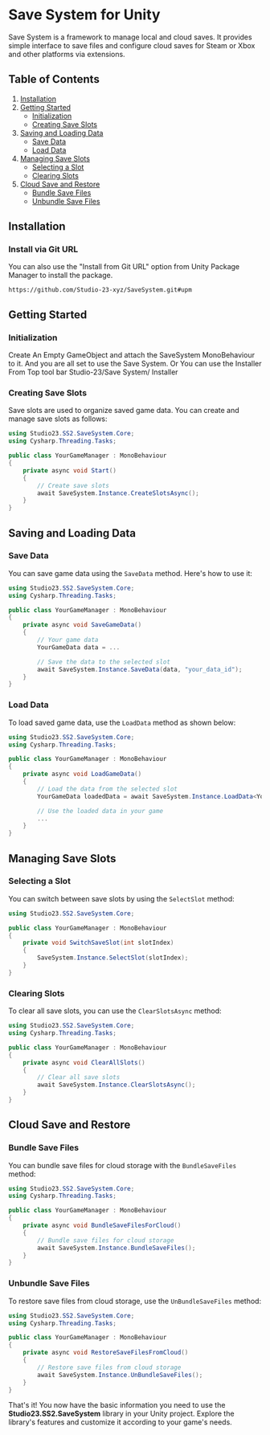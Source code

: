 
# Save System for Unity

Save System is a framework to manage local and cloud saves. It provides simple interface to save files and configure cloud saves for Steam or Xbox and other platforms via extensions.

## Table of Contents

1. [Installation](#installation)
2. [Getting Started](#getting-started)
   - [Initialization](#initialization)
   - [Creating Save Slots](#creating-save-slots)
3. [Saving and Loading Data](#saving-and-loading-data)
   - [Save Data](#save-data)
   - [Load Data](#load-data)
4. [Managing Save Slots](#managing-save-slots)
   - [Selecting a Slot](#selecting-a-slot)
   - [Clearing Slots](#clearing-slots)
5. [Cloud Save and Restore](#cloud-save-and-restore)
   - [Bundle Save Files](#bundle-save-files)
   - [Unbundle Save Files](#unbundle-save-files)

## Installation


### Install via Git URL
You can also use the "Install from Git URL" option from Unity Package Manager to install the package.
```
https://github.com/Studio-23-xyz/SaveSystem.git#upm
```

## Getting Started

### Initialization

Create An Empty GameObject and attach the SaveSystem MonoBehaviour to it. And you are all set to use the Save System.
Or You can use the Installer From Top tool bar Studio-23/Save System/ Installer

### Creating Save Slots

Save slots are used to organize saved game data. You can create and manage save slots as follows:

```csharp
using Studio23.SS2.SaveSystem.Core;
using Cysharp.Threading.Tasks;

public class YourGameManager : MonoBehaviour
{
    private async void Start()
    {
        // Create save slots
        await SaveSystem.Instance.CreateSlotsAsync();
    }
}
```

## Saving and Loading Data

### Save Data

You can save game data using the `SaveData` method. Here's how to use it:

```csharp
using Studio23.SS2.SaveSystem.Core;
using Cysharp.Threading.Tasks;

public class YourGameManager : MonoBehaviour
{
    private async void SaveGameData()
    {
        // Your game data
        YourGameData data = ...

        // Save the data to the selected slot
        await SaveSystem.Instance.SaveData(data, "your_data_id");
    }
}
```

### Load Data

To load saved game data, use the `LoadData` method as shown below:

```csharp
using Studio23.SS2.SaveSystem.Core;
using Cysharp.Threading.Tasks;

public class YourGameManager : MonoBehaviour
{
    private async void LoadGameData()
    {
        // Load the data from the selected slot
        YourGameData loadedData = await SaveSystem.Instance.LoadData<YourGameData>("your_data_id");

        // Use the loaded data in your game
        ...
    }
}
```

## Managing Save Slots

### Selecting a Slot

You can switch between save slots by using the `SelectSlot` method:

```csharp
using Studio23.SS2.SaveSystem.Core;

public class YourGameManager : MonoBehaviour
{
    private void SwitchSaveSlot(int slotIndex)
    {
        SaveSystem.Instance.SelectSlot(slotIndex);
    }
}
```

### Clearing Slots

To clear all save slots, you can use the `ClearSlotsAsync` method:

```csharp
using Studio23.SS2.SaveSystem.Core;
using Cysharp.Threading.Tasks;

public class YourGameManager : MonoBehaviour
{
    private async void ClearAllSlots()
    {
        // Clear all save slots
        await SaveSystem.Instance.ClearSlotsAsync();
    }
}
```

## Cloud Save and Restore

### Bundle Save Files

You can bundle save files for cloud storage with the `BundleSaveFiles` method:

```csharp
using Studio23.SS2.SaveSystem.Core;
using Cysharp.Threading.Tasks;

public class YourGameManager : MonoBehaviour
{
    private async void BundleSaveFilesForCloud()
    {
        // Bundle save files for cloud storage
        await SaveSystem.Instance.BundleSaveFiles();
    }
}
```

### Unbundle Save Files

To restore save files from cloud storage, use the `UnBundleSaveFiles` method:

```csharp
using Studio23.SS2.SaveSystem.Core;
using Cysharp.Threading.Tasks;

public class YourGameManager : MonoBehaviour
{
    private async void RestoreSaveFilesFromCloud()
    {
        // Restore save files from cloud storage
        await SaveSystem.Instance.UnBundleSaveFiles();
    }
}
```

That's it! You now have the basic information you need to use the **Studio23.SS2.SaveSystem** library in your Unity project. Explore the library's features and customize it according to your game's needs.